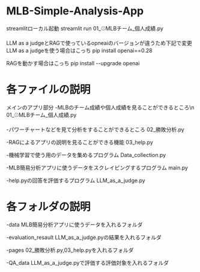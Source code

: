 # MLB-Simple-Analysis-App

streamlitローカル起動
streamlit run 01_⚾MLBチーム_個人成績.py

LLM as a judgeとRAGで使っているopneaiのバージョンが違うため下記で変更
LLM as a judgeを使う場合はこっち
pip install openai==0.28

RAGを動かす場合はこっち
pip install --upgrade openai

# 各ファイルの説明
メインのアプリ部分
-MLBのチーム成績や個人成績を見ることができるところ\n
01_⚾MLBチーム_個人成績.py

-パワーチャートなどを見て分析をすることができるところ
02_勝敗分析.py

-RAGによるアプリの説明を見ることができる機能
03_help.py

-機械学習で使う用のデータを集めるプログラム
Data_collection.py

-MLB簡易分析アプリに使うデータをスクレイピングするプログラム
main.py

-help.pyの回答を評価するプログラム
LLM_as_a_judge.py

# 各フォルダの説明
-data
MLB簡易分析アプリに使うデータを入れるフォルダ

-evaluation_resault
LLM_as_a_judge.pyの結果を入れるフォルダ

-pages
02_勝敗分析.py,03_help.pyを入れるフォルダ

-QA_data
LLM_as_a_judge.pyで評価する評価対象を入れるフォルダ
